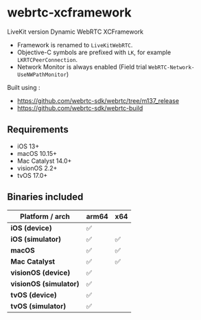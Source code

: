 # webrtc-xcframework

LiveKit version Dynamic WebRTC XCFramework

* Framework is renamed to `LiveKitWebRTC`.
* Objective-C symbols are prefixed with `LK`, for example `LKRTCPeerConnection`.
* Network Monitor is always enabled (Field trial `WebRTC-Network-UseNWPathMonitor`)

Built using :
* https://github.com/webrtc-sdk/webrtc/tree/m137_release
* https://github.com/webrtc-sdk/webrtc-build

## Requirements
* iOS 13+
* macOS 10.15+
* Mac Catalyst 14.0+
* visionOS 2.2+
* tvOS 17.0+

## Binaries included
| **Platform / arch**      | arm64  |   x64   |
|--------------------------|--------|---------|
| **iOS (device)**         |   ✅   |         |
| **iOS (simulator)**      |   ✅   |    ✅   |
| **macOS**                |   ✅   |    ✅   |
| **Mac Catalyst**         |   ✅   |    ✅   | 
| **visionOS (device)**    |   ✅   |     　   | 
| **visionOS (simulator)** |   ✅   |         | 
| **tvOS (device)**        |   ✅   |     　   | 
| **tvOS (simulator)**     |   ✅   |         | 
